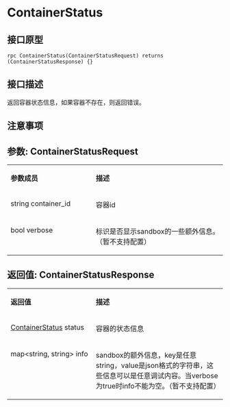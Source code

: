 # ContainerStatus<a name="ZH-CN_TOPIC_0184808104"></a>

## 接口原型<a name="zh-cn_topic_0183088050_section164301654155514"></a>

```
rpc ContainerStatus(ContainerStatusRequest) returns (ContainerStatusResponse) {}
```

## 接口描述<a name="zh-cn_topic_0183088050_section729211519569"></a>

返回容器状态信息，如果容器不存在，则返回错误。

## 注意事项<a name="zh-cn_topic_0183088050_section973104418419"></a>

## 参数: ContainerStatusRequest<a name="zh-cn_topic_0183088050_section349492895613"></a>

<a name="zh-cn_topic_0183088050_table184320467318"></a>
<table><tbody><tr id="zh-cn_topic_0183088050_row78917461336"><td class="cellrowborder" valign="top" width="39.54%"><p id="zh-cn_topic_0183088050_p1089154617315"><a name="zh-cn_topic_0183088050_p1089154617315"></a><a name="zh-cn_topic_0183088050_p1089154617315"></a><strong id="zh-cn_topic_0183088050_b98915462314"><a name="zh-cn_topic_0183088050_b98915462314"></a><a name="zh-cn_topic_0183088050_b98915462314"></a>参数成员</strong></p>
</td>
<td class="cellrowborder" valign="top" width="60.46%"><p id="zh-cn_topic_0183088050_p128984613319"><a name="zh-cn_topic_0183088050_p128984613319"></a><a name="zh-cn_topic_0183088050_p128984613319"></a><strong id="zh-cn_topic_0183088050_b989164612317"><a name="zh-cn_topic_0183088050_b989164612317"></a><a name="zh-cn_topic_0183088050_b989164612317"></a>描述</strong></p>
</td>
</tr>
<tr id="zh-cn_topic_0183088050_row10898461533"><td class="cellrowborder" valign="top" width="39.54%"><p id="zh-cn_topic_0183088050_p1019112316015"><a name="zh-cn_topic_0183088050_p1019112316015"></a><a name="zh-cn_topic_0183088050_p1019112316015"></a>string container_id</p>
</td>
<td class="cellrowborder" valign="top" width="60.46%"><p id="zh-cn_topic_0183088050_p1189846434"><a name="zh-cn_topic_0183088050_p1189846434"></a><a name="zh-cn_topic_0183088050_p1189846434"></a>容器id</p>
</td>
</tr>
<tr id="zh-cn_topic_0183088050_row134851364619"><td class="cellrowborder" valign="top" width="39.54%"><p id="zh-cn_topic_0183088050_p956148114812"><a name="zh-cn_topic_0183088050_p956148114812"></a><a name="zh-cn_topic_0183088050_p956148114812"></a>bool verbose</p>
</td>
<td class="cellrowborder" valign="top" width="60.46%"><p id="zh-cn_topic_0183088050_p155615864815"><a name="zh-cn_topic_0183088050_p155615864815"></a><a name="zh-cn_topic_0183088050_p155615864815"></a>标识是否显示sandbox的一些额外信息。（暂不支持配置）</p>
</td>
</tr>
</tbody>
</table>

## 返回值: ContainerStatusResponse<a name="zh-cn_topic_0183088050_section10495164611565"></a>

<a name="zh-cn_topic_0183088050_table15296551936"></a>
<table><tbody><tr id="zh-cn_topic_0183088050_row18741555834"><td class="cellrowborder" valign="top" width="39.54%"><p id="zh-cn_topic_0183088050_p197485518319"><a name="zh-cn_topic_0183088050_p197485518319"></a><a name="zh-cn_topic_0183088050_p197485518319"></a><strong id="zh-cn_topic_0183088050_b77413551933"><a name="zh-cn_topic_0183088050_b77413551933"></a><a name="zh-cn_topic_0183088050_b77413551933"></a>返回值</strong></p>
</td>
<td class="cellrowborder" valign="top" width="60.46%"><p id="zh-cn_topic_0183088050_p374185520310"><a name="zh-cn_topic_0183088050_p374185520310"></a><a name="zh-cn_topic_0183088050_p374185520310"></a><strong id="zh-cn_topic_0183088050_b174125511315"><a name="zh-cn_topic_0183088050_b174125511315"></a><a name="zh-cn_topic_0183088050_b174125511315"></a>描述</strong></p>
</td>
</tr>
<tr id="zh-cn_topic_0183088050_row87419551317"><td class="cellrowborder" valign="top" width="39.54%"><p id="zh-cn_topic_0183088050_p157445512318"><a name="zh-cn_topic_0183088050_p157445512318"></a><a name="zh-cn_topic_0183088050_p157445512318"></a><a href="接口-2.md#zh-cn_topic_0182207110_li1234063113301">ContainerStatus</a> status</p>
</td>
<td class="cellrowborder" valign="top" width="60.46%"><p id="zh-cn_topic_0183088050_p14745551137"><a name="zh-cn_topic_0183088050_p14745551137"></a><a name="zh-cn_topic_0183088050_p14745551137"></a>容器的状态信息</p>
</td>
</tr>
<tr id="zh-cn_topic_0183088050_row27545518311"><td class="cellrowborder" valign="top" width="39.54%"><p id="zh-cn_topic_0183088050_p953212217505"><a name="zh-cn_topic_0183088050_p953212217505"></a><a name="zh-cn_topic_0183088050_p953212217505"></a>map&lt;string, string&gt; info</p>
</td>
<td class="cellrowborder" valign="top" width="60.46%"><p id="zh-cn_topic_0183088050_p47512557310"><a name="zh-cn_topic_0183088050_p47512557310"></a><a name="zh-cn_topic_0183088050_p47512557310"></a>sandbox的额外信息，key是任意string，value是json格式的字符串，这些信息可以是任意调试内容。当verbose为true时info不能为空。（暂不支持配置）</p>
</td>
</tr>
</tbody>
</table>

